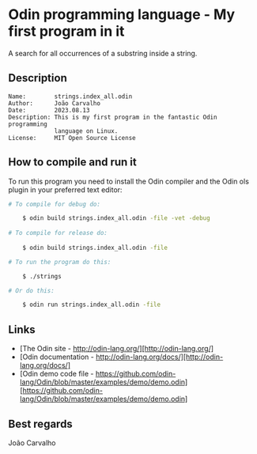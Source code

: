 # Odin programming language - My first program in it
A search for all occurrences of a substring inside a string. 

## Description
```
Name:        strings.index_all.odin
Author:      João Carvalho
Date:        2023.08.13
Description: This is my first program in the fantastic Odin programming
             language on Linux.
License:     MIT Open Source License
```


## How to compile and run it
To run this program you need to install the Odin compiler and the
Odin ols plugin in your preferred text editor:

```Bash
# To compile for debug do:

    $ odin build strings.index_all.odin -file -vet -debug
 
# To compile for release do:
 
    $ odin build strings.index_all.odin -file

# To run the program do this:

    $ ./strings

# Or do this:

    $ odin run strings.index_all.odin -file
```

## Links
- [The Odin site - http://odin-lang.org/][http://odin-lang.org/]
- [Odin documentation - http://odin-lang.org/docs/][http://odin-lang.org/docs/]
- [Odin demo code file - https://github.com/odin-lang/Odin/blob/master/examples/demo/demo.odin][https://github.com/odin-lang/Odin/blob/master/examples/demo/demo.odin]

## Best regards
João Carvalho
